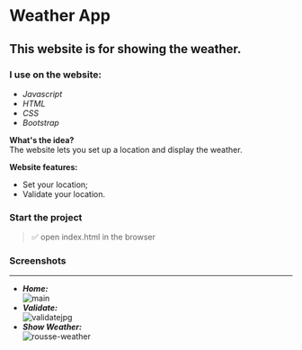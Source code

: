 # Weather App

## This website is for showing the weather.

### I use on the website:

- _Javascript_<br/>
- _HTML_<br/>
- _CSS_<br/>
- _Bootstrap_<br/>

**What's the idea?** <br/>
The website lets you set up a location and display the weather.

**Website features:**

- Set your location;
- Validate your location.

### Start the project

> :white_check_mark: open index.html in the browser

### Screenshots

---

- **_Home:_** <br />
![main](https://github.com/IliyanaStoyanova/weather-app/assets/52379824/f5d84423-4ad4-4046-9a6c-2949f7ceb803)
- **_Validate:_** <br />
![validatejpg](https://github.com/IliyanaStoyanova/weather-app/assets/52379824/830af6b1-1bbd-49e9-8dea-223b704f346e)
- **_Show Weather:_** <br />
![rousse-weather](https://github.com/IliyanaStoyanova/weather-app/assets/52379824/0cbf4444-7609-4469-bbf7-4b627c8c6d20)

